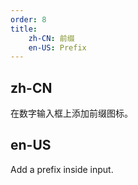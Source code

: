```yaml
---
order: 8
title:
    zh-CN: 前缀
    en-US: Prefix
---
```


## zh-CN

在数字输入框上添加前缀图标。

## en-US

Add a prefix inside input.
